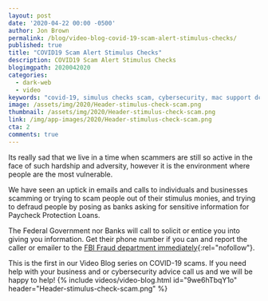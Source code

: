 ```yaml
---
layout: post
date: '2020-04-22 00:00 -0500'
author: Jon Brown
permalink: /blog/video-blog-covid-19-scam-alert-stimulus-checks/
published: true
title: "COVID19 Scam Alert Stimulus Checks"
description: COVID19 Scam Alert Stimulus Checks
blogimgpath: 2020042020
categories:
  - dark-web
  - video
keywords: "covid-19, simulus checks scam, cybersecurity, mac support dc"
image: /assets/img/2020/Header-stimulus-check-scam.png
thumbnail: /assets/img/2020/Header-stimulus-check-scam.png
link: /img/app-images/2020/Header-stimulus-check-scam.png
cta: 2
comments: true
---
```

Its really sad that we live in a time when scammers are still so active in the face of such hardship and adversity, however it is the environment where people are the most vulnerable. 

We have seen an uptick in emails and calls to individuals and businesses scamming or trying to scam people out of their stimulus monies, and trying to defraud people by posing as banks asking for sensitive information for Paycheck Protection Loans. 

The Federal Government nor Banks will call to solicit or entice you into giving you information. Get their phone number if you can and report the caller or emailer to the [FBI Fraud department immediately](https://www.fbi.gov/scams-and-safety){:rel="nofollow"}. 

This is the first in our Video Blog series on COVID-19 scams. If you need help with your business and or cybersecurity advice call us and we will be happy to help!
{% include videos/video-blog.html id="9we6hTbqY1o" header="Header-stimulus-check-scam.png" %}